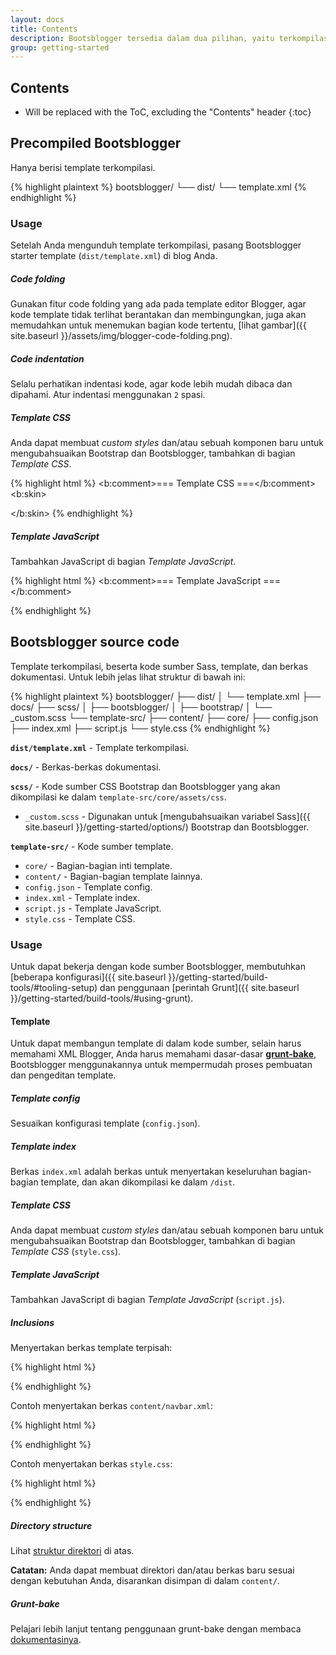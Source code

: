 ```yaml
---
layout: docs
title: Contents
description: Bootsblogger tersedia dalam dua pilihan, yaitu terkompilasi atau kode sumber.
group: getting-started
---
```


## Contents

* Will be replaced with the ToC, excluding the "Contents" header
{:toc}

## Precompiled Bootsblogger

Hanya berisi template terkompilasi.

{% highlight plaintext %}
bootsblogger/
└── dist/
    └── template.xml
{% endhighlight %}

### Usage

Setelah Anda mengunduh template terkompilasi, pasang Bootsblogger starter template (`dist/template.xml`) di blog Anda.

##### Code folding

Gunakan fitur code folding yang ada pada template editor Blogger, agar kode template tidak terlihat berantakan dan membingungkan, juga akan memudahkan untuk menemukan bagian kode tertentu, [lihat gambar]({{ site.baseurl }}/assets/img/blogger-code-folding.png).

##### Code indentation

Selalu perhatikan indentasi kode, agar kode lebih mudah dibaca dan dipahami. Atur indentasi menggunakan `2` spasi.

##### Template CSS

Anda dapat membuat *custom styles* dan/atau sebuah komponen baru untuk mengubahsuaikan Bootstrap dan Bootsblogger, tambahkan di bagian *Template CSS*.

{% highlight html %}
<b:comment>=== Template CSS ===</b:comment>
<b:skin>
<![CDATA[
...
]]>
</b:skin>
{% endhighlight %}

##### Template JavaScript

Tambahkan JavaScript di bagian *Template JavaScript*.

{% highlight html %}
<b:comment>=== Template JavaScript ===</b:comment>
<script>
//<![CDATA[
...
//]]>
</script>
{% endhighlight %}

## Bootsblogger source code

Template terkompilasi, beserta kode sumber Sass, template, dan berkas dokumentasi. Untuk lebih jelas lihat struktur di bawah ini:

{% highlight plaintext %}
bootsblogger/
├── dist/
│   └── template.xml
├── docs/
├── scss/
│   ├── bootsblogger/
│   ├── bootstrap/
│   └── _custom.scss
└── template-src/
    ├── content/
    ├── core/
    ├── config.json
    ├── index.xml
    ├── script.js
    └── style.css
{% endhighlight %}

**`dist/template.xml`** - Template terkompilasi.

**`docs/`** - Berkas-berkas dokumentasi.

**`scss/`** - Kode sumber CSS Bootstrap dan Bootsblogger yang akan dikompilasi ke dalam `template-src/core/assets/css`.

- `_custom.scss` - Digunakan untuk [mengubahsuaikan variabel Sass]({{ site.baseurl }}/getting-started/options/) Bootstrap dan Bootsblogger.

**`template-src/`** - Kode sumber template.

- `core/` - Bagian-bagian inti template.
- `content/` - Bagian-bagian template lainnya.
- `config.json` - Template config.
- `index.xml` - Template index.
- `script.js` - Template JavaScript.
- `style.css` - Template CSS.

### Usage

Untuk dapat bekerja dengan kode sumber Bootsblogger, membutuhkan [beberapa konfigurasi]({{ site.baseurl }}/getting-started/build-tools/#tooling-setup) dan penggunaan [perintah Grunt]({{ site.baseurl }}/getting-started/build-tools/#using-grunt).

#### Template

Untuk dapat membangun template di dalam kode sumber, selain harus memahami XML Blogger, Anda harus memahami dasar-dasar **[grunt-bake](https://github.com/MathiasPaumgarten/grunt-bake)**, Bootsblogger menggunakannya untuk mempermudah proses pembuatan dan pengeditan template.

##### Template config

Sesuaikan konfigurasi template (`config.json`).

##### Template index

Berkas `index.xml` adalah berkas untuk menyertakan keseluruhan bagian-bagian template, dan akan dikompilasi ke dalam `/dist`.

##### Template CSS

Anda dapat membuat *custom styles* dan/atau sebuah komponen baru untuk mengubahsuaikan Bootstrap dan Bootsblogger, tambahkan di bagian *Template CSS* (`style.css`).

##### Template JavaScript

Tambahkan JavaScript di bagian *Template JavaScript* (`script.js`).

##### Inclusions

Menyertakan berkas template terpisah:

{% highlight html %}
<!-- Relative to the file -->
<!--(bake path/to/file)-->

<!-- Relative to the `basePath` (`template-src` directory) -->
<!--(bake /path/to/file)-->
{% endhighlight %}

Contoh menyertakan berkas `content/navbar.xml`:

{% highlight html %}
<!--(bake /content/navbar.xml)-->
{% endhighlight %}

Contoh menyertakan berkas `style.css`:

{% highlight html %}
<!--(bake /style.css)-->
{% endhighlight %}

##### Directory structure

Lihat [struktur direktori](#bootsblogger-source-code) di atas.

**Catatan:** Anda dapat membuat direktori dan/atau berkas baru sesuai dengan kebutuhan Anda, disarankan disimpan di dalam `content/`.

##### Grunt-bake

Pelajari lebih lanjut tentang penggunaan grunt-bake dengan membaca [dokumentasinya](https://github.com/MathiasPaumgarten/grunt-bake).
